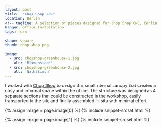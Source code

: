 ```yaml
---
layout: post
title:  "Chop Shop CNC"
location: Berlin
<!-- tagline: A selection of pieces designed for Chop Shop CNC, Berlin -->
hanger: Office Installation
tags: furn

shape: square
thumb: chop-shop.png

image:
  - src: chopshop-greenhouse-1.jpg
    alt: 'Blumenstand'
  - src: chopshop-greenhouse-2.jpg
    alt: 'Nachttisch'
---
```


I worked with [Chop Shop](http://chopshopcnc.com/) to design this small internal canopy that creates a cosy and informal space within the office. The structure was designed as 4 separate sections that could be constructed in the workshop, easily transported to the site and finally assembled in-situ with minimal effort.

{% assign image = page.image[0] %}
{% include snippet-srcset.html %}

{% assign image = page.image[1] %}
{% include snippet-srcset.html %}
